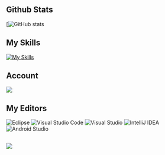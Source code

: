 ## Github Stats

[![ GitHub stats](https://github-readme-stats.vercel.app/api?username=gulsahdmr&show_icons=true&theme=aura#gh-dark-mode-only)



## My Skills

[![My Skills](https://skillicons.dev/icons?i=kotlin,html,css,c,java,arduino)](https://github.com/gulsahdmr)

## Account
 
[![](https://img.shields.io/badge/LinkedIn-0077B5?style=for-the-badge&logo=linkedin&logoColor=white)](https://www.linkedin.com/in/g%C3%BCl%C5%9Fah-demir-862759256/)


## My Editors 

![Eclipse](https://img.shields.io/badge/Eclipse-FE7A16.svg?style=for-the-badge&logo=Eclipse&logoColor=white)
![Visual Studio Code](https://img.shields.io/badge/Visual%20Studio%20Code-0078d7.svg?style=for-the-badge&logo=visual-studio-code&logoColor=white)
![Visual Studio](https://img.shields.io/badge/Visual%20Studio-5C2D91.svg?style=for-the-badge&logo=visual-studio&logoColor=white)
![IntelliJ IDEA](https://img.shields.io/badge/IntelliJIDEA-000000.svg?style=for-the-badge&logo=intellij-idea&logoColor=white)
![Android Studio](https://img.shields.io/badge/Android%20Studio-3DDC84?style=for-the-badge&logo=android-studio&logoColor=white)

##

[![](https://visitcount.itsvg.in/api?id=gulsahdmr&label=Profile%20Views&icon=5&pretty=true)](https://github.com/gulsahdmr)



